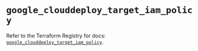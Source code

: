 # `google_clouddeploy_target_iam_policy`

Refer to the Terraform Registry for docs: [`google_clouddeploy_target_iam_policy`](https://registry.terraform.io/providers/hashicorp/google-beta/5.39.0/docs/resources/google_clouddeploy_target_iam_policy).
